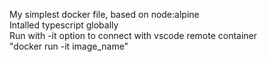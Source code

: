My simplest docker file, based on node:alpine  
Intalled typescript globally  
Run with -it option to connect with vscode remote container  
"docker run -it image_name"
